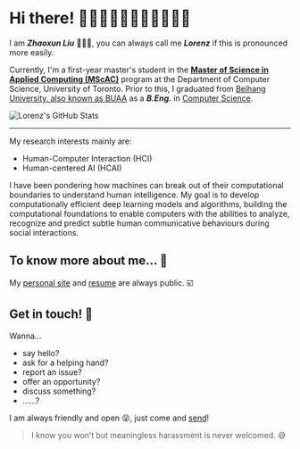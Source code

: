 # Hi there! 👏👏🏻👏🏼👏🏽👏🏾👏🏿
I am ***Zhaoxun Liu*** 🙋🏻‍♂️, you can always call me ***Lorenz*** if this is pronounced more easily.

Currently, I'm a first-year master's student in the [**Master of Science in Applied Computing (MScAC)**](https://mscac.utoronto.ca/) program at the Department of Computer Science, University of Toronto. Prior to this, I graduated from [Beihang University, also known as BUAA](http://buaa.edu.cn/) as a ***B.Eng.*** in [Computer Science](https://scse.buaa.edu.cn/).

![Lorenz's GitHub Stats](https://github-readme-stats.anuraghazra1.vercel.app/api?username=GitLorenzL&show_icons=true&theme=blue-green)

------

My research interests mainly are:
* Human-Computer Interaction (HCI)
* Human-centered AI (HCAI)

I have been pondering how machines can break out of their computational boundaries to understand human intelligence. My goal is to develop computationally efficient deep learning models and algorithms, building the computational foundations to enable computers with the abilities to analyze, recognize and predict subtle human communicative behaviours during social interactions.



## To know more about me… 🤔

My [personal site](https://gitlorenzl.github.io/) and [resume](https://gitlorenzl.github.io/zhaoxun_liu_resume.pdf) are always public. ☑️



## Get in touch! 📨

Wanna…

* say hello?
* ask for a helping hand?
* report an issue?
* offer an opportunity?
* discuss something?
* ……?

I am always friendly and open 😝, just come and [send](mailto:lorenz@cs.toronto.edu)!

> I know you won’t but meaningless harassment is never welcomed. 😅

